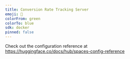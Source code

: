```yaml
---
title: Conversion Rate Tracking Server
emoji: 🐢
colorFrom: green
colorTo: blue
sdk: docker
pinned: false
---
```


Check out the configuration reference at https://huggingface.co/docs/hub/spaces-config-reference
